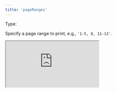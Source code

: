 ```yaml
---
title: 'pageRanges'
---
```


Type: <Type children='<string>'/><br/>

Specify a page range to print, e.g., `'1-5, 8, 11-13'`.

<Iframe
  src="https://api.microlink.io/?url=https://stripe.com&pdf&landscape&embed=pdf.url&pageRanges=1-1"
/>

<MultiCodeEditor languages={{
  Shell: `microlink https://stripe.com&pdf&landscape`,
  'Node.js': `const mql = require('@microlink/mql')
 
module.exports = async () => {
  const { status, data, response } = await mql(
    'https://stripe.com'. { 
      pdf: true,
      landscape: true,
      pageRanges: '1-1'
  })
  console.log(data)
}
  `
  }} 
/>

If you want to print just one page, specify it as range, e.g., `'1-1'`.
